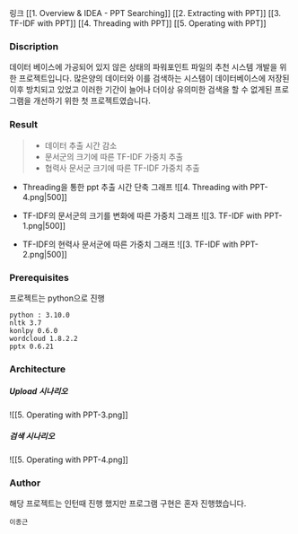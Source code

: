 링크
[[1. Overview & IDEA - PPT Searching]]
[[2. Extracting with PPT]] 
[[3. TF-IDF with PPT]] 
[[4. Threading with PPT]] 
[[5. Operating with PPT]] 

### Discription

데이터 베이스에 가공되어 있지 않은 상태의 파워포인트 파일의 추천 시스템 개발을 위한 프로젝트입니다. 많은양의 데이터와 이를 검색하는 시스템이 데이터베이스에 저장된 이후 방치되고 있었고 이러한 기간이 늘어나 더이상 유의미한 검색을 할 수 없게된 프로그램을 개선하기 위한 첫 프로젝트였습니다.
### Result 

> * 데이터 추출 시간 감소
> * 문서군의 크기에 따른 TF-IDF 가중치 추출
> * 협력사 문서군 크기에 따른 TF-IDF 가중치 추출

* Threading을 통한 ppt 추출 시간 단축 그래프
![[4. Threading with PPT-4.png|500]]

 * TF-IDF의 문서군의 크기를 변화에 따른 가중치 그래프
![[3. TF-IDF with PPT-1.png|500]]

* TF-IDF의 현력사 문서군에 따른 가중치 그래프
![[3. TF-IDF with PPT-2.png|500]]
### Prerequisites

프로젝트는 python으로 진행
```
python : 3.10.0
nltk 3.7
konlpy 0.6.0
wordcloud 1.8.2.2
pptx 0.6.21
```

### Architecture
##### Upload 시나리오

![[5. Operating with PPT-3.png]]
##### 검색 시나리오

![[5. Operating with PPT-4.png]]


### Author

해당 프로젝트는 인턴때 진행 했지만 프로그램 구현은 혼자 진행했습니다.
```
이종근
```
